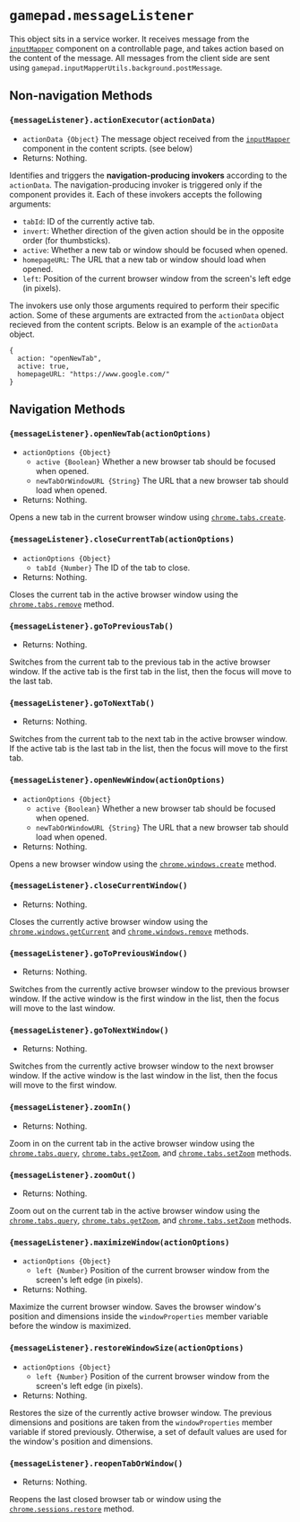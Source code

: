 <!--
Copyright (c) 2023 The Gamepad Navigator Authors
See the AUTHORS.md file at the top-level directory of this distribution and at
https://github.com/fluid-lab/gamepad-navigator/raw/main/AUTHORS.md.

Licensed under the BSD 3-Clause License. You may not use this file except in
compliance with this License.

You may obtain a copy of the BSD 3-Clause License at
https://github.com/fluid-lab/gamepad-navigator/blob/main/LICENSE
-->

# `gamepad.messageListener`

This object sits in a service worker.  It receives message from the
[`inputMapper`](components/inputMapper.md) component on a controllable page,
and takes action based on the content of the message.  All messages from the
client side are sent using `gamepad.inputMapperUtils.background.postMessage`.

## Non-navigation Methods

### `{messageListener}.actionExecutor(actionData)`

- `actionData {Object}` The message object received from the [`inputMapper`](components/inputMapper.md) component in the
  content scripts. (see below)
- Returns: Nothing.

Identifies and triggers the **navigation-producing invokers** according to the `actionData`. The navigation-producing
invoker is triggered only if the component provides it. Each of these invokers accepts the following arguments:

- `tabId`: ID of the currently active tab.
- `invert`: Whether direction of the given action should be in the opposite order (for thumbsticks).
- `active`: Whether a new tab or window should be focused when opened.
- `homepageURL`: The URL that a new tab or window should load when opened.
- `left`: Position of the current browser window from the screen's left edge (in pixels).

The invokers use only those arguments required to perform their specific action. Some of these arguments are extracted
from the `actionData` object recieved from the content scripts. Below is an example of the `actionData` object.

``` snippet
{
  action: "openNewTab",
  active: true,
  homepageURL: "https://www.google.com/"
}
```

## Navigation Methods

### `{messageListener}.openNewTab(actionOptions)`

- `actionOptions {Object}`
  - `active {Boolean}` Whether a new browser tab should be focused when opened.
  - `newTabOrWindowURL {String}` The URL that a new browser tab should load when opened.
- Returns: Nothing.

Opens a new tab in the current browser window using
[`chrome.tabs.create`](https://developer.chrome.com/extensions/tabs#method-create).

### `{messageListener}.closeCurrentTab(actionOptions)`

- `actionOptions {Object}`
  - `tabId {Number}` The ID of the tab to close.
- Returns: Nothing.

Closes the current tab in the active browser window using the
[`chrome.tabs.remove`](https://developer.chrome.com/extensions/tabs#method-remove) method.

### `{messageListener}.goToPreviousTab()`

- Returns: Nothing.

Switches from the current tab to the previous tab in the active browser window. If the active tab is the first tab in
the list, then the focus will move to the last tab.

### `{messageListener}.goToNextTab()`

- Returns: Nothing.

Switches from the current tab to the next tab in the active browser window. If the active tab is the last tab in the
list, then the focus will move to the first tab.

### `{messageListener}.openNewWindow(actionOptions)`

- `actionOptions {Object}`
  - `active {Boolean}` Whether a new browser tab should be focused when opened.
  - `newTabOrWindowURL {String}` The URL that a new browser tab should load when opened.
- Returns: Nothing.

Opens a new browser window using the
[`chrome.windows.create`](https://developer.chrome.com/extensions/windows#method-create) method.

### `{messageListener}.closeCurrentWindow()`

- Returns: Nothing.

Closes the currently active browser window using the
[`chrome.windows.getCurrent`](https://developer.chrome.com/extensions/windows#method-getCurrent) and
[`chrome.windows.remove`](https://developer.chrome.com/extensions/windows#method-remove) methods.

### `{messageListener}.goToPreviousWindow()`

- Returns: Nothing.

Switches from the currently active browser window to the previous browser window. If the active window is the first
window in the list, then the focus will move to the last window.

### `{messageListener}.goToNextWindow()`

- Returns: Nothing.

Switches from the currently active browser window to the next browser window. If the active window is the last window in
the list, then the focus will move to the first window.

### `{messageListener}.zoomIn()`

- Returns: Nothing.

Zoom in on the current tab in the active browser window using the
[`chrome.tabs.query`](https://developer.chrome.com/extensions/tabs#method-query),
[`chrome.tabs.getZoom`](https://developer.chrome.com/extensions/tabs#method-getZoom), and
[`chrome.tabs.setZoom`](https://developer.chrome.com/extensions/tabs#method-setZoom) methods.

### `{messageListener}.zoomOut()`

- Returns: Nothing.

Zoom out on the current tab in the active browser window using the
[`chrome.tabs.query`](https://developer.chrome.com/extensions/tabs#method-query),
[`chrome.tabs.getZoom`](https://developer.chrome.com/extensions/tabs#method-getZoom), and
[`chrome.tabs.setZoom`](https://developer.chrome.com/extensions/tabs#method-setZoom) methods.

### `{messageListener}.maximizeWindow(actionOptions)`

- `actionOptions {Object}`
  - `left {Number}` Position of the current browser window from the screen's left edge (in pixels).
- Returns: Nothing.

Maximize the current browser window. Saves the browser window's position and dimensions inside the `windowProperties`
member variable before the window is maximized.

### `{messageListener}.restoreWindowSize(actionOptions)`

- `actionOptions {Object}`
  - `left {Number}` Position of the current browser window from the screen's left edge (in pixels).
- Returns: Nothing.

Restores the size of the currently active browser window. The previous dimensions and positions are taken from the
`windowProperties` member variable if stored previously. Otherwise, a set of default values are used for the window's
position and dimensions.

### `{messageListener}.reopenTabOrWindow()`

- Returns: Nothing.

Reopens the last closed browser tab or window using the
[`chrome.sessions.restore`](https://developer.chrome.com/extensions/sessions#method-restore) method.

